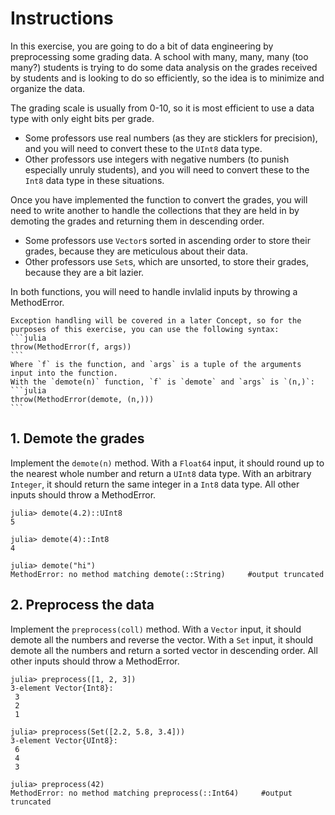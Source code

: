 # Instructions

In this exercise, you are going to do a bit of data engineering by preprocessing some grading data.
A school with many, many, many (too many?) students is trying to do some data analysis on the grades received by students and is looking to do so efficiently, so the idea is to minimize and organize the data.

The grading scale is usually from 0-10, so it is most efficient to use a data type with only eight bits per grade.
- Some professors use real numbers (as they are sticklers for precision), and you will need to convert these to the `UInt8` data type.
- Other professors use integers with negative numbers (to punish especially unruly students), and you will need to convert these to the `Int8` data type in these situations.

Once you have implemented the function to convert the grades, you will need to write another to handle the collections that they are held in by demoting the grades and returning them in descending order.
- Some professors use `Vector`s sorted in ascending order to store their grades, because they are meticulous about their data.
- Other professors use `Set`s, which are unsorted, to store their grades, because they are a bit lazier.

In both functions, you will need to handle invlalid inputs by throwing a MethodError.

~~~~exercism-note
Exception handling will be covered in a later Concept, so for the purposes of this exercise, you can use the following syntax:
```julia
throw(MethodError(f, args))
```
Where `f` is the function, and `args` is a tuple of the arguments input into the function.
With the `demote(n)` function, `f` is `demote` and `args` is `(n,)`:
```julia
throw(MethodError(demote, (n,)))
```
~~~~

## 1. Demote the grades

Implement the `demote(n)` method.
With a `Float64` input, it should round up to the nearest whole number and return a `UInt8` data type.
With an arbitrary `Integer`, it should return the same integer in a `Int8` data type.
All other inputs should throw a MethodError.

```julia-repl
julia> demote(4.2)::UInt8
5

julia> demote(4)::Int8
4

julia> demote("hi")
MethodError: no method matching demote(::String)     #output truncated
```

## 2. Preprocess the data

Implement the `preprocess(coll)` method.
With a `Vector` input, it should demote all the numbers and reverse the vector.
With a `Set` input, it should demote all the numbers and return a sorted vector in descending order.
All other inputs should throw a MethodError.

```julia-repl
julia> preprocess([1, 2, 3])
3-element Vector{Int8}:
 3
 2
 1

julia> preprocess(Set([2.2, 5.8, 3.4]))
3-element Vector{UInt8}:
 6
 4
 3

julia> preprocess(42)
MethodError: no method matching preprocess(::Int64)     #output truncated
```

